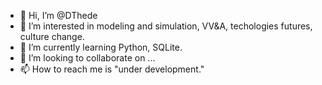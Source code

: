 - 👋 Hi, I’m @DThede
- 👀 I’m interested in modeling and simulation, VV&A, techologies futures, culture change.
- 🌱 I’m currently learning Python, SQLite.
- 💞️ I’m looking to collaborate on ...
- 📫 How to reach me is "under development."

<!---
DThede/DThede is a ✨ special ✨ repository because its `README.md` (this file) appears on your GitHub profile.
You can click the Preview link to take a look at your changes.
--->
